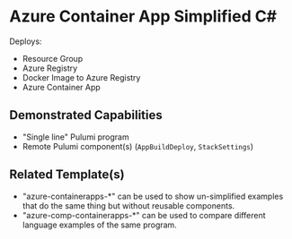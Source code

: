 # Azure Container App Simplified C#

Deploys:
- Resource Group
- Azure Registry
- Docker Image to Azure Registry
- Azure Container App

## Demonstrated Capabilities
- "Single line" Pulumi program
- Remote Pulumi component(s) (`AppBuildDeploy`, `StackSettings`)

## Related Template(s)
- "azure-containerapps-*" can be used to show un-simplified examples that do the same thing but without reusable components.
- "azure-comp-containerapps-*" can be used to compare different language examples of the same program.
